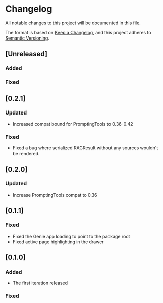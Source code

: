 # Changelog
All notable changes to this project will be documented in this file.

The format is based on [Keep a Changelog](https://keepachangelog.com/en/1.0.0/),
and this project adheres to [Semantic Versioning](https://semver.org/spec/v2.0.0.html).

## [Unreleased]

### Added

### Fixed

## [0.2.1]

### Updated
- Increased compat bound for PromptingTools to 0.36-0.42

### Fixed
- Fixed a bug where serialized RAGResult without any sources wouldn't be rendered.

## [0.2.0]

### Updated
- Increase PromptingTools compat to 0.36

## [0.1.1]

### Fixed
- Fixed the Genie app loading to point to the package root
- Fixed active page highlighting in the drawer

## [0.1.0]

### Added
- The first iteration released

### Fixed